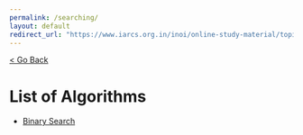 ```yaml
---
permalink: /searching/
layout: default
redirect_url: "https://www.iarcs.org.in/inoi/online-study-material/topics/binarysearch.php"
---
```


[ < Go Back](../)

# List of Algorithms
- [Binary Search]()